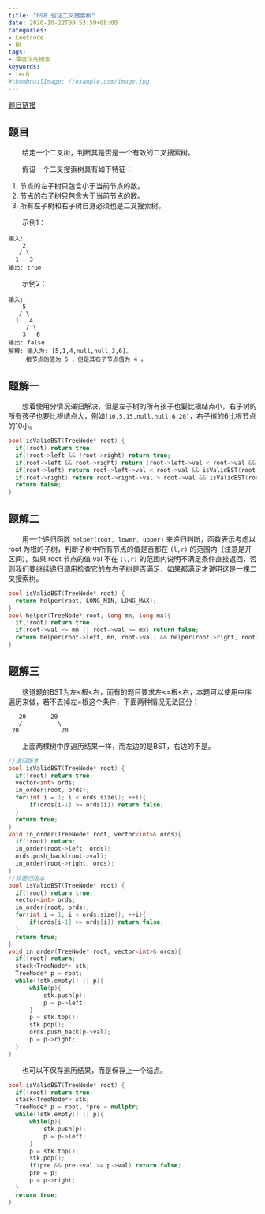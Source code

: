 ```yaml
---
title: "098 验证二叉搜索树"
date: 2020-10-22T09:53:59+08:00
categories:
- Leetcode
- 树
tags:
- 深度优先搜索
keywords:
- tech
#thumbnailImage: //example.com/image.jpg
---
```

[题目链接](https://leetcode-cn.com/problems/validate-binary-search-tree/)
<!--more-->
## 题目
　　给定一个二叉树，判断其是否是一个有效的二叉搜索树。

　　假设一个二叉搜索树具有如下特征：
1. 节点的左子树只包含小于当前节点的数。
2. 节点的右子树只包含大于当前节点的数。
3. 所有左子树和右子树自身必须也是二叉搜索树。

　　示例1：
```
输入:
    2
   / \
  1   3
输出: true
```

　　示例2：
```
输入:
    5
   / \
  1   4
     / \
    3   6
输出: false
解释: 输入为: [5,1,4,null,null,3,6]。
     根节点的值为 5 ，但是其右子节点值为 4 。
```

## 题解一
　　想着使用分情况递归解决，但是左子树的所有孩子也要比根结点小，右子树的所有孩子也要比根结点大，例如`[10,5,15,null,null,6,20]`，右子树的6比根节点的10小。
```cpp
bool isValidBST(TreeNode* root) {
  if(!root) return true;
  if(!root->left && !root->right) return true;
  if(root->left && root->right) return (root->left->val < root->val && root->right->val > root->val) && (isValidBST(root->left) && isValidBST(root->right));
  if(root->left) return root->left->val < root->val && isValidBST(root->left);
  if(root->right) return root->right->val > root->val && isValidBST(root->right);
  return false;
}
```

## 题解二
　　用一个递归函数 `helper(root, lower, upper)` 来递归判断，函数表示考虑以 root 为根的子树，判断子树中所有节点的值是否都在 `(l,r)` 的范围内（注意是开区间）。如果 root 节点的值 val 不在 `(l,r)` 的范围内说明不满足条件直接返回，否则我们要继续递归调用检查它的左右子树是否满足，如果都满足才说明这是一棵二叉搜索树。

```cpp
bool isValidBST(TreeNode* root) {
  return helper(root, LONG_MIN, LONG_MAX);
}
bool helper(TreeNode* root, long mn, long mx){
  if(!root) return true;
  if(root->val <= mn || root->val >= mx) return false;
  return helper(root->left, mn, root->val) && helper(root->right, root->val, mx);
}
```

## 题解三
　　这道题的BST为左<根<右，而有的题目要求左<=根<右，本题可以使用中序遍历来做，若不去掉左=根这个条件，下面两种情况无法区分：
```
   20       20
   /          \
 20            20
```
　　上面两棵树中序遍历结果一样，而左边的是BST，右边的不是。

```cpp
//递归版本
bool isValidBST(TreeNode* root) {
  if(!root) return true;
  vector<int> ords;
  in_order(root, ords);
  for(int i = 1; i < ords.size(); ++i){
      if(ords[i-1] >= ords[i]) return false;
  }
  return true;
}
void in_order(TreeNode* root, vector<int>& ords){
  if(!root) return;
  in_order(root->left, ords);
  ords.push_back(root->val);
  in_order(root->right, ords);
}
//非递归版本
bool isValidBST(TreeNode* root) {
  if(!root) return true;
  vector<int> ords;
  in_order(root, ords);
  for(int i = 1; i < ords.size(); ++i){
      if(ords[i-1] >= ords[i]) return false;
  }
  return true;
}
void in_order(TreeNode* root, vector<int>& ords){
  if(!root) return;
  stack<TreeNode*> stk;
  TreeNode* p = root;
  while(!stk.empty() || p){
      while(p){
          stk.push(p);
          p = p->left;
      }
      p = stk.top();
      stk.pop();
      ords.push_back(p->val);
      p = p->right;
  }
}
```

　　也可以不保存遍历结果，而是保存上一个结点。
```cpp
bool isValidBST(TreeNode* root) {
  if(!root) return true;
  stack<TreeNode*> stk;
  TreeNode* p = root, *pre = nullptr;
  while(!stk.empty() || p){
      while(p){
          stk.push(p);
          p = p->left;
      }
      p = stk.top();
      stk.pop();
      if(pre && pre->val >= p->val) return false;
      pre = p;
      p = p->right;
  }
  return true;
}
```
